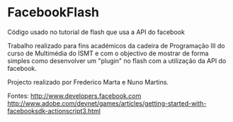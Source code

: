 FacebookFlash
=============

Código usado no tutorial de flash que usa a API do facebook

Trabalho realizado para fins académicos da cadeira de Programação III do curso de Multimédia do ISMT e com o objectivo de mostrar de forma simples como desenvolver um "plugin" no flash com a utilização da API do facebook.

Projecto realizado por Frederico Marta e Nuno Martins.

Fontes:
http://www.developers.facebook.com
http://www.adobe.com/devnet/games/articles/getting-started-with-facebooksdk-actionscript3.html
